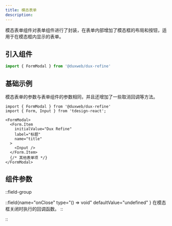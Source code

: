 ```yaml
---
title: 模态表单
description:
---
```


模态表单组件对表单组件进行了封装，在表单内部增加了模态框的布局和按钮，适用于在模态框内显示的表单。

## 引入组件

```ts
import { FormModal } from '@duxweb/dux-refine'
```

## 基础示例

模态表单的参数与表单组件的参数相同，并且还增加了一些取消回调等方法。

```tsx
import { FormModal } from '@duxweb/dux-refine'
import { Form, Input } from 'tdesign-react';

<FormModal>
  <Form.Item
    initialValue="Dux Refine"
    label="标题"
    name="title"
  >
    <Input />
  </Form.Item>
  {/* 其他表单项 */}
</FormModal>
```


## 组件参数


::field-group

::field{name="onClose" type="() => void" defaultValue="undefined" }
在模态框关闭时执行的回调函数。
::

::



